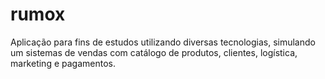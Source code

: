 # rumox
Aplicação para fins de estudos utilizando diversas tecnologias, simulando um sistemas de vendas com catálogo de produtos, clientes, logística, marketing e pagamentos.